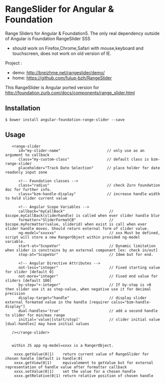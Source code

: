 RangeSlider for Angular & Foundation
====================================

Range Sliders for Angular & Foundation5. The only real dependency outside of Angular is Foundation RangeSlider SSS

 - should work on Firefox,Chrome,Safari with mouse,keyboard and touchscreen, does not work on old version of IE.

Project :
 - demo: http://breizhme.net/rangeslider/demo/
 - home: https://github.com/fulup-bzh/RangeSlider

This RangeSlider is Angular ported version for http://foundation.zurb.com/docs/components/range_slider.html

Installation
-------------

```
$ bower install angular-foundation-range-slider --save
```


Usage  <range-slider>
---------------------
```
   <range-slider
      id="my-slider-name"                     // only use as an argument to callback
      class="my-custom-class"                 // default class is bzm-range-slider
      placeholder="Track Date Selection"      // place holder for date readonly input zone

      <!-- Foundation classes -->
      class="radius"                          // check Zurn foundation doc for further info.
      class="bzm-handle-display"              // increase handle width to hold slider current value

      <!-- Angular Scope Variables -->
      callback="myCallBack"                    // $scope.myCallBack(sliderhandle) is called when ever slider handle blur
      formatter="SliderFormatCB"               // $scope.myFormatter(value, sliderid) when exist is call when ever slider handle moves. Should return external form of slider value.
      ng-model="xxxxxx"                        // xxx Must be defined, script will store a new RangerObject within provided ng-model variable.
      start-at="ScopeVar"                      // Dynamic limitation when slider is constrains by an external componant [ex: check in/out]
      stop-at="ScopeVar"                       // Idem but for end.

      <!-- Angular Directive Attributes -->
      not-less="integer"                       // Fixed starting value for slider [default 0]
      not-more="integer"                       // Fixed end value for sliders [default 100]
      by-step="+-integer"                      // If by-step is >0 then slider use it as step-value, when negative use it for decimal precision
      display-target="handle"                  // display slider external formated value in the handle [requirer calss="bzm-handle-display"]
      dual-handles='true'                      // add a second handle to slider for min/max range
      initial='value|[start/stop]'             // slider initial value [dual-handles] may have initial values

   /></range-slider>


   within JS app ng-model=xxxx is a RangerObject.

    xxxx.getValue(0|1)    return current value of RangeSlider for chosen handle [default is handle:0]
    xxxx.getView(0|1)     equivalement to getValue but for external representation of handle value after formatter callback
    xxxx.setValue(0|1)    set the value for a chosen handle
    xxxx.getRelative(0|1) return relative position of chosen handle



```
